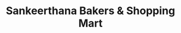 ---
title: "Sankeerthana Bakers & Shopping Mart"
url: /chennithala/sankeerthana-bakers-und-shopping-mart/
shop: Supermarkt
---